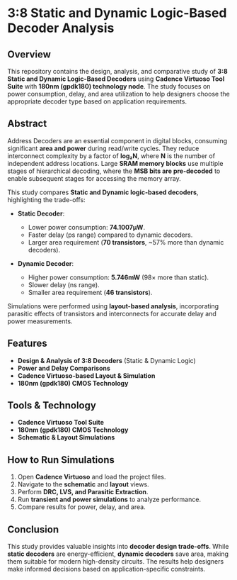# 3:8 Static and Dynamic Logic-Based Decoder Analysis

## Overview
This repository contains the design, analysis, and comparative study of **3:8 Static and Dynamic Logic-Based Decoders** using **Cadence Virtuoso Tool Suite** with **180nm (gpdk180) technology node**. The study focuses on power consumption, delay, and area utilization to help designers choose the appropriate decoder type based on application requirements.

## Abstract
Address Decoders are an essential component in digital blocks, consuming significant **area and power** during read/write cycles. They reduce interconnect complexity by a factor of **log₂N**, where **N** is the number of independent address locations. Large **SRAM memory blocks** use multiple stages of hierarchical decoding, where the **MSB bits are pre-decoded** to enable subsequent stages for accessing the memory array.

This study compares **Static and Dynamic logic-based decoders**, highlighting the trade-offs:

- **Static Decoder**:
  - Lower power consumption: **74.1007µW**.
  - Faster delay (ps range) compared to dynamic decoders.
  - Larger area requirement (**70 transistors**, ~57% more than dynamic decoders).

- **Dynamic Decoder**:
  - Higher power consumption: **5.746mW** (98× more than static).
  - Slower delay (ns range).
  - Smaller area requirement (**46 transistors**).

Simulations were performed using **layout-based analysis**, incorporating parasitic effects of transistors and interconnects for accurate delay and power measurements.

## Features
- **Design & Analysis of 3:8 Decoders** (Static & Dynamic Logic)
- **Power and Delay Comparisons**
- **Cadence Virtuoso-based Layout & Simulation**
- **180nm (gpdk180) CMOS Technology**



## Tools & Technology
- **Cadence Virtuoso Tool Suite**
- **180nm (gpdk180) CMOS Technology**
- **Schematic & Layout Simulations**

## How to Run Simulations
1. Open **Cadence Virtuoso** and load the project files.
2. Navigate to the **schematic** and **layout** views.
3. Perform **DRC, LVS, and Parasitic Extraction**.
4. Run **transient and power simulations** to analyze performance.
5. Compare results for power, delay, and area.

## Conclusion
This study provides valuable insights into **decoder design trade-offs**. While **static decoders** are energy-efficient, **dynamic decoders** save area, making them suitable for modern high-density circuits. The results help designers make informed decisions based on application-specific constraints.
